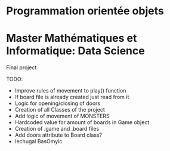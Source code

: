 # Programmation orientée objets
# Master Mathématiques et Informatique: Data Science
Final project

TODO:

- Improve rules of movement to play() function
- If board file is already created just read from it
- Logic for opening/closing of doors
- Creation of all Classes of the project
- Add logic of movement of MONSTERS
- Hardcoded value for amount of boards in Game object
- Creation of .game and .board files
- Add doors attribute to Board class?
- lechugal BasOmyic
